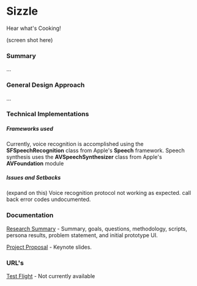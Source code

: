 # Sizzle
Hear what's Cooking!

(screen shot here)

### Summary

...

### General Design Approach

...

### Technical Implementations

##### Frameworks used
Currently, voice recognition is accomplished using the **SFSpeechRecognition** class from Apple's **Speech** framework. Speech synthesis uses the **AVSpeechSynthesizer** class from Apple's **AVFoundation** module

##### Issues and Setbacks

(expand on this) Voice recognition protocol not working as expected. call back error codes undocumented.

### Documentation

[Research Summary](documentation/research.md) - Summary, goals, questions, methodology, scripts, persona results, problem statement, and initial prototype UI.

[Project Proposal](documentation/Proposal.key) - Keynote slides.

### URL's

[Test Flight]() - Not currently available
